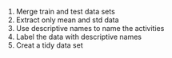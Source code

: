 1. Merge train and test data sets
2. Extract only mean and std data
3. Use descriptive names to name the activities
4. Label the data with descriptive names
5. Creat a tidy data set
